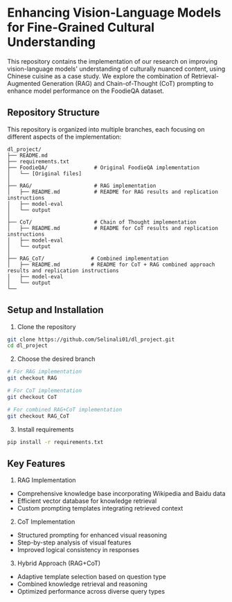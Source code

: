 # Enhancing Vision-Language Models for Fine-Grained Cultural Understanding

This repository contains the implementation of our research on improving vision-language models' understanding of culturally nuanced content, using Chinese cuisine as a case study. We explore the combination of Retrieval-Augmented Generation (RAG) and Chain-of-Thought (CoT) prompting to enhance model performance on the FoodieQA dataset.

## Repository Structure
This repository is organized into multiple branches, each focusing on different aspects of the implementation:

```
dl_project/
├── README.md
├── requirements.txt
├── FoodieQA/               # Original FoodieQA implementation
│   └── [Original files]
│
├── RAG/                    # RAG implementation
│   ├── README.md           # README for RAG results and replication instructions
│   ├── model-eval          
│   └── output                 
│
├── CoT/                    # Chain of Thought implementation
│   ├── README.md           # README for CoT results and replication instructions
│   ├── model-eval          
│   └── output     
│
├── RAG_CoT/               # Combined implementation
│   ├── README.md          # README for CoT + RAG combined approach results and replication instructions
│   ├── model-eval          
│   └── output    
└── 
```

## Setup and Installation

1. Clone the repository
```bash
git clone https://github.com/Selinali01/dl_project.git
cd dl_project
```

2. Choose the desired branch
```bash
# For RAG implementation
git checkout RAG

# For CoT implementation
git checkout CoT

# For combined RAG+CoT implementation
git checkout RAG_CoT
```

3. Install requirements
```bash
pip install -r requirements.txt
```

## Key Features
1. RAG Implementation
- Comprehensive knowledge base incorporating Wikipedia and Baidu data
- Efficient vector database for knowledge retrieval
- Custom prompting templates integrating retrieved context

2. CoT Implementation
- Structured prompting for enhanced visual reasoning
- Step-by-step analysis of visual features
- Improved logical consistency in responses

3. Hybrid Approach (RAG+CoT)
- Adaptive template selection based on question type
- Combined knowledge retrieval and reasoning
- Optimized performance across diverse query types